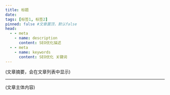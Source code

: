 ```yaml
---
title: 标题
date: 
tags: [标签1, 标签2]
pinned: false #文章置顶，默认false
head:
  - - meta
    - name: description
      content: SEO优化描述
  - - meta
    - name: keywords
      content: SEO优化 关键词
---
```


(文章摘要，会在文章列表中显示)

---

(文章主体内容)